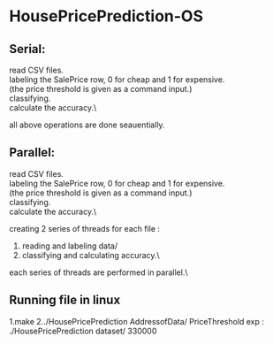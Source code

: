 # HousePricePrediction-OS

## Serial:
read CSV files.\
labeling the SalePrice row, 0 for cheap and 1 for expensive.\
  (the price threshold is given as a command input.)\
classifying.\
calculate the accuracy.\

all above operations are done seauentially.

## Parallel:
read CSV files.\
labeling the SalePrice row, 0 for cheap and 1 for expensive.\
  (the price threshold is given as a command input.)\
classifying.\
calculate the accuracy.\

creating 2 series of threads for each file :
1. reading and labeling data/
2. classifying and calculating accuracy.\

each series of threads are performed in parallel.\


## Running file in linux
1.make
2../HousePricePrediction AddressofData/ PriceThreshold
  exp : ./HousePricePrediction dataset/ 330000 
